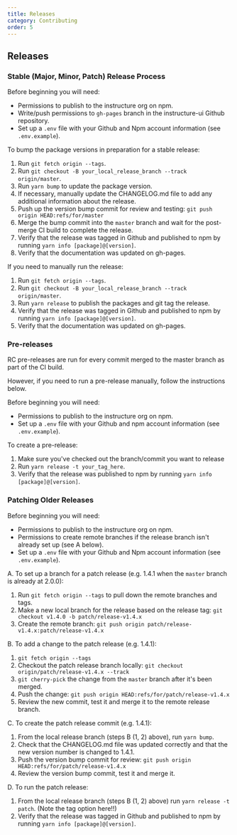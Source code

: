 ```yaml
---
title: Releases
category: Contributing
order: 5
---
```


## Releases


### Stable (Major, Minor, Patch) Release Process

Before beginning you will need:

- Permissions to publish to the instructure org on npm.
- Write/push permissions to `gh-pages` branch in the instructure-ui Github repository.
- Set up a `.env` file with your Github and Npm account information (see `.env.example`).

To bump the package versions in preparation for a stable release:

1. Run `git fetch origin --tags`.
1. Run `git checkout -B your_local_release_branch --track origin/master`.
1. Run `yarn bump` to update the package version.
1. If necessary, manually update the CHANGELOG.md file to add any additional information about the release.
1. Push up the version bump commit for review and testing: `git push origin HEAD:refs/for/master`
1. Merge the bump commit into the `master` branch and wait for the post-merge CI build to complete the release.
1. Verify that the release was tagged in Github and published to npm by running `yarn info [package]@[version]`.
1. Verify that the documentation was updated on gh-pages.

If you need to manually run the release:

1. Run `git fetch origin --tags`.
1. Run `git checkout -B your_local_release_branch --track origin/master`.
1. Run `yarn release` to publish the packages and git tag the release.
1. Verify that the release was tagged in Github and published to npm by running `yarn info [package]@[version]`.
1. Verify that the documentation was updated on gh-pages.


### Pre-releases

RC pre-releases are run for every commit merged to the master branch as part of the CI build.

However, if you need to run a pre-release manually, follow the instructions below.

Before beginning you will need:

- Permissions to publish to the instructure org on npm.
- Set up a `.env` file with your Github and npm account information (see `.env.example`).

To create a pre-release:

1. Make sure you've checked out the branch/commit you want to release
1. Run `yarn release -t your_tag_here`.
1. Verify that the release was published to npm by running `yarn info [package]@[version]`.


### Patching Older Releases

Before beginning you will need:

- Permissions to publish to the instructure org on npm.
- Permissions to create remote branches if the release branch isn't already set up (see A below).
- Set up a `.env` file with your Github and Npm account information (see `.env.example`).

A. To set up a branch for a patch release (e.g. 1.4.1 when the `master` branch is already at 2.0.0):

1. Run `git fetch origin --tags` to pull down the remote branches and tags.
1. Make a new local branch for the release based on the release tag: `git checkout v1.4.0 -b patch/release-v1.4.x`
1. Create the remote branch: `git push origin patch/release-v1.4.x:patch/release-v1.4.x`

B. To add a change to the patch release (e.g. 1.4.1):

1. `git fetch origin --tags`
1. Checkout the patch release branch locally: `git checkout origin/patch/release-v1.4.x --track`
1. `git cherry-pick` the change from the `master` branch after it's been merged.
1. Push the change: `git push origin HEAD:refs/for/patch/release-v1.4.x`
1. Review the new commit, test it and merge it to the remote release branch.

C. To create the patch release commit (e.g. 1.4.1):

1. From the local release branch (steps B (1, 2) above), run `yarn bump`.
1. Check that the CHANGELOG.md file was updated correctly and that the new version number is changed to 1.4.1.
1. Push the version bump commit for review: `git push origin HEAD:refs/for/patch/release-v1.4.x`
1. Review the version bump commit, test it and merge it.

D. To run the patch release:

1. From the local release branch (steps B (1, 2) above) run `yarn release -t patch`. (Note the tag option here!!)
1. Verify that the release was tagged in Github and published to npm by running `yarn info [package]@[version]`.
